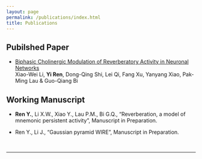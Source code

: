 ```yaml
---
layout: page
permalink: /publications/index.html
title: Publications
---
```



## Pubilshed Paper

- [Biphasic Cholinergic Modulation of Reverberatory Activity in Neuronal Networks](https://link.springer.com/article/10.1007/s12264-022-01012-7)<br>Xiao-Wei Li, **Yi Ren**, Dong-Qing Shi, Lei Qi, Fang Xu, Yanyang Xiao, Pak-Ming Lau & Guo-Qiang Bi <br>

## Working Manuscript

-  **Ren Y.**,  Li X.W.,  Xiao Y.,  Lau P.M.,  Bi G.Q.,  “Reverberation, a model of mnemonic persistent activity”, Manuscript in Preparation.<br>

- Ren Y., Li J.,  “Gaussian pyramid WIRE”,  Manuscript in Preparation.

  <br>

---


